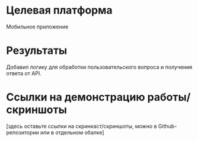 # Целевая платформа

Мобильное приложение
# Результаты

Добавил логику для обработки пользовательского вопроса и получения ответа от API.

# Ссылки на демонстрацию работы/скриншоты

[здесь оставьте ссылки на скринкаст/скриншоты, можно в Github-репозитории или в отдельном обалке]
